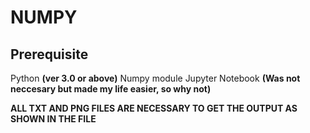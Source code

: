 # NUMPY
## Prerequisite
Python **(ver 3.0 or above)**
Numpy module
Jupyter Notebook **(Was not neccesary but made my life easier, so why not)**

**ALL TXT AND PNG FILES ARE NECESSARY TO GET THE OUTPUT AS SHOWN IN THE FILE**

